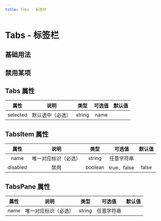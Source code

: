 ```yaml
---
title: Tabs - 标签栏
---
```

# Tabs - 标签栏

## 基础用法
<ClientOnly>
<tabs-demos></tabs-demos>
</ClientOnly>

## 禁用某项
<ClientOnly>
<tabs-disabled-demos></tabs-disabled-demos>
</ClientOnly>

## Tabs 属性
|   属性   |       说明       |  类型  | 可选值 | 默认值 |
| :------: | :--------------: | :----: | :----: | :----: |
| selected | 默认选中（必选） | string |  name  |

## TabsItem 属性
|   属性   |         说明         |  类型   |   可选值    | 默认值 |
| :------: | :------------------: | :-----: | :---------: | :----: |
|   name   | 唯一对应标识（必选） | string  | 任意字符串  |
| disabled |         禁用         | boolean | true、false | false  |

## TabsPane 属性
| 属性  |         说明         |  类型  |   可选值   | 默认值 |
| :---: | :------------------: | :----: | :--------: | :----: |
| name  | 唯一对应标识（必选） | string | 任意字符串 |